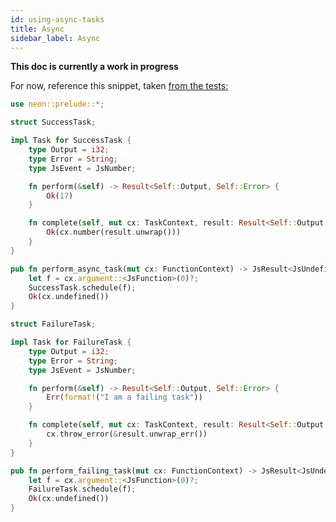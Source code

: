 ```yaml
---
id: using-async-tasks
title: Async
sidebar_label: Async
---
```


**This doc is currently a work in progress**

For now, reference this snippet, taken <a href="https://github.com/neon-bindings/neon/blob/master/test/dynamic/native/src/js/tasks.rs" target="_blank">from the tests:</a>

```rust
use neon::prelude::*;

struct SuccessTask;

impl Task for SuccessTask {
    type Output = i32;
    type Error = String;
    type JsEvent = JsNumber;

    fn perform(&self) -> Result<Self::Output, Self::Error> {
        Ok(17)
    }

    fn complete(self, mut cx: TaskContext, result: Result<Self::Output, Self::Error>) -> JsResult<Self::JsEvent> {
        Ok(cx.number(result.unwrap()))
    }
}

pub fn perform_async_task(mut cx: FunctionContext) -> JsResult<JsUndefined> {
    let f = cx.argument::<JsFunction>(0)?;
    SuccessTask.schedule(f);
    Ok(cx.undefined())
}

struct FailureTask;

impl Task for FailureTask {
    type Output = i32;
    type Error = String;
    type JsEvent = JsNumber;

    fn perform(&self) -> Result<Self::Output, Self::Error> {
        Err(format!("I am a failing task"))
    }

    fn complete(self, mut cx: TaskContext, result: Result<Self::Output, Self::Error>) -> JsResult<Self::JsEvent> {
        cx.throw_error(&result.unwrap_err())
    }
}

pub fn perform_failing_task(mut cx: FunctionContext) -> JsResult<JsUndefined> {
    let f = cx.argument::<JsFunction>(0)?;
    FailureTask.schedule(f);
    Ok(cx.undefined())
}
```